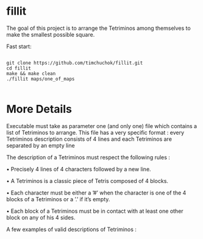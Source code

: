 # fillit
The goal of this project is to arrange the Tetriminos among themselves to make the smallest possible square.

Fast start: 

<pre>
<code>
git clone https://github.com/timchuchok/fillit.git
cd fillit
make && make clean
./fillit maps/one_of_maps
</code>
</pre>


<H1>More Details</H1>
Executable must take as parameter one (and only one) file which contains a
list of Tetriminos to arrange. This file has a very specific format : every Tetriminos
description consists of 4 lines and each Tetriminos are separated by an empty line

The description of a Tetriminos must respect the following rules :

• Precisely 4 lines of 4 characters followed by a new line.

• A Tetriminos is a classic piece of Tetris composed of 4 blocks.

• Each character must be either a ’#’ when the character is one of the 4 blocks of
a Tetriminos or a ’.’ if it’s empty.

• Each block of a Tetriminos must be in contact with at least one other block on
any of his 4 sides.

A few examples of valid descriptions of Tetriminos :

